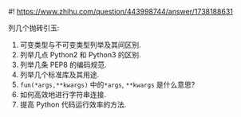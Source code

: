 #! https://www.zhihu.com/question/443998744/answer/1738188631

[comment]: <> (Answer URL: https://www.zhihu.com/question/443998744/answer/1738188631)
[comment]: <> (Question Title: 如果你是一个python面试官，你会问哪些问题？)
[comment]: <> (Author Name: 采石工)
[comment]: <> (Create Time: 2021-02-19 19:31:43)

列几个抛砖引玉:

1) 可变类型与不可变类型列举及其间区别.
2) 列举几点 Python2 和 Python3 的区别.
3) 列举几条 PEP8 的编码规范.
4) 列举几个标准库及其用途.
5) `fun(*args,**kwargs)` 中的`*args`, `**kwargs` 是什么意思?
6) 如何高效地进行字符串连接.
7) 提高 Python 代码运行效率的方法.


